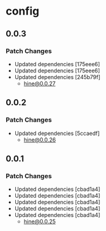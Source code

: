 # config

## 0.0.3

### Patch Changes

-   Updated dependencies [175eee6]
-   Updated dependencies [175eee6]
-   Updated dependencies [245b79f]
    -   hine@0.0.27

## 0.0.2

### Patch Changes

-   Updated dependencies [5ccaedf]
    -   hine@0.0.26

## 0.0.1

### Patch Changes

-   Updated dependencies [cbad1a4]
-   Updated dependencies [cbad1a4]
-   Updated dependencies [cbad1a4]
-   Updated dependencies [cbad1a4]
-   Updated dependencies [cbad1a4]
    -   hine@0.0.25
